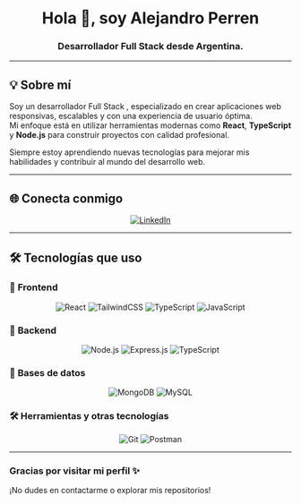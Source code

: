 <h1 align="center">Hola 👋, soy Alejandro Perren</h1>
<h3 align="center">Desarrollador Full Stack desde Argentina.</h3>

---

## 💡 Sobre mí  
Soy un desarrollador Full Stack , especializado en crear aplicaciones web responsivas, escalables y con una experiencia de usuario óptima.  
Mi enfoque está en utilizar herramientas modernas como **React**, **TypeScript** y **Node.js** para construir proyectos con calidad profesional.  

Siempre estoy aprendiendo nuevas tecnologías para mejorar mis habilidades y contribuir al mundo del desarrollo web.  

---

## 🌐 Conecta conmigo  
<p align="center">
  <a href="https://linkedin.com/in/ale-tomas-perren" target="_blank">
    <img src="https://img.shields.io/badge/-LinkedIn-%230077B5?style=for-the-badge&logo=linkedin&logoColor=white" alt="LinkedIn">
  </a>
</p>

---

## 🛠️ Tecnologías que uso  

### 🌟 **Frontend**  
<p align="center">
  <img src="https://img.shields.io/badge/React-20232A?style=for-the-badge&logo=react&logoColor=61DAFB" alt="React" />
  <img src="https://img.shields.io/badge/TailwindCSS-38B2AC?style=for-the-badge&logo=tailwind-css&logoColor=white" alt="TailwindCSS" />
  <img src="https://img.shields.io/badge/TypeScript-007ACC?style=for-the-badge&logo=typescript&logoColor=white" alt="TypeScript" />
  <img src="https://img.shields.io/badge/JavaScript-F7DF1E?style=for-the-badge&logo=javascript&logoColor=black" alt="JavaScript" />
</p>  

### 🔧 **Backend**  
<p align="center">
  <img src="https://img.shields.io/badge/Node.js-339933?style=for-the-badge&logo=nodedotjs&logoColor=white" alt="Node.js" />
  <img src="https://img.shields.io/badge/Express.js-404D59?style=for-the-badge&logo=express&logoColor=white" alt="Express.js" />
    <img src="https://img.shields.io/badge/TypeScript-007ACC?style=for-the-badge&logo=typescript&logoColor=white" alt="TypeScript" />
</p>  

### 💾 **Bases de datos**  
<p align="center">
  <img src="https://img.shields.io/badge/MongoDB-4EA94B?style=for-the-badge&logo=mongodb&logoColor=white" alt="MongoDB" />
  <img src="https://img.shields.io/badge/MySQL-4479A1?style=for-the-badge&logo=mysql&logoColor=white" alt="MySQL" />
</p>  

### 🛠️ **Herramientas y otras tecnologías**  
<p align="center">
  <img src="https://img.shields.io/badge/Git-F05032?style=for-the-badge&logo=git&logoColor=white" alt="Git" />
  <img src="https://img.shields.io/badge/Postman-FF6C37?style=for-the-badge&logo=postman&logoColor=white" alt="Postman" />
</p>  

---

### Gracias por visitar mi perfil ✨  
¡No dudes en contactarme o explorar mis repositorios!  
